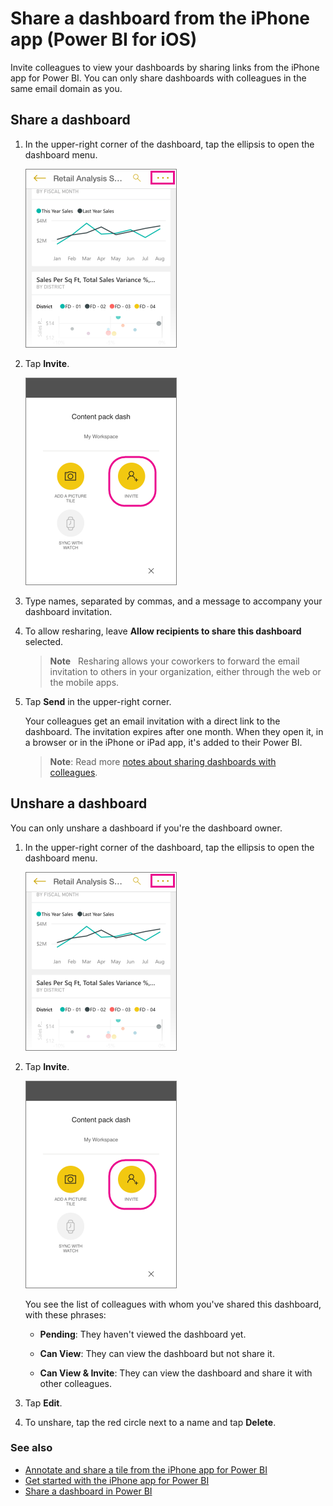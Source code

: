 <properties 
   pageTitle="Share a dashboard from the iPhone app"
   description="You can invite colleagues to view your dashboards by sharing links from the Power BI mobile app for iOS. Learn how"
   services="powerbi" 
   documentationCenter="" 
   authors="maggiesMSFT" 
   manager="mblythe" 
   backup=""
   editor=""
   tags=""
   qualityFocus="no"
   qualityDate=""/>
 
<tags
   ms.service="powerbi"
   ms.devlang="NA"
   ms.topic="article"
   ms.tgt_pltfrm="NA"
   ms.workload="powerbi"
   ms.date="06/21/2016"
   ms.author="maggies"/>
# Share a dashboard from the iPhone app (Power BI for iOS)

Invite colleagues to view your dashboards by sharing links from the iPhone app for Power BI. You can only share dashboards with colleagues in the same email domain as you.

## Share a dashboard

1.  In the upper-right corner of the dashboard, tap the ellipsis to open the dashboard menu.

    ![](media/powerbi-mobile-share-a-dashboard-from-the-iphone-app/power-bi-iphone-dashboard-ellipsis.png)

3.  Tap **Invite**.

    ![](media/powerbi-mobile-share-a-dashboard-from-the-iphone-app/power-bi-iphone-invite.png)


2.  Type names, separated by commas, and a message to accompany your dashboard invitation.

3.  To allow resharing, leave **Allow recipients to share this dashboard** selected.

    >**Note**   Resharing allows your coworkers to forward the email invitation to others in your organization, either through the web or the mobile apps.

4.  Tap **Send** in the upper-right corner.

    Your colleagues get an email invitation with a direct link to the dashboard. The invitation expires after one month. When they open it, in a browser or in the iPhone or iPad app, it's added to their Power BI.

    >**Note**: Read more [notes about sharing dashboards with colleagues](powerbi-service-share-unshare-dashboard.md#notes-about-sharing).


## Unshare a dashboard

You can only unshare a dashboard if you're the dashboard owner.

1.  In the upper-right corner of the dashboard, tap the ellipsis to open the dashboard menu.

    ![](media/powerbi-mobile-share-a-dashboard-from-the-iphone-app/power-bi-iphone-dashboard-ellipsis.png)

3.  Tap **Invite**.

    ![](media/powerbi-mobile-share-a-dashboard-from-the-iphone-app/power-bi-iphone-invite.png)

    You see the list of colleagues with whom you've shared this dashboard, with these phrases:

    -   **Pending**: They haven't viewed the dashboard yet.

    -   **Can View**: They can view the dashboard but not share it.

    -   **Can View & Invite**: They can view the dashboard and share it with other colleagues.

2.  Tap **Edit**.

3.  To unshare, tap the red circle next to a name and tap **Delete**.

### See also

- [Annotate and share a tile from the iPhone app for Power BI](powerbi-mobile-annotate-and-share-a-tile-from-the-iphone-app.md)
- [Get started with the iPhone app for Power BI](powerbi-mobile-iphone-app-get-started.md)
- [Share a dashboard in Power BI](powerbi-service-share-unshare-dashboard.md)

